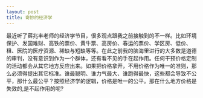 ```yaml
---
layout: post
title: 奇妙的经济学
---
```

最近听了薛兆丰老师的经济学节目，很多观点跟我之前接触到的不一样。比如环境保护、发国难财、高铁的票价、黄牛票、高房价、春运的票价、学区房、低价、租、医院的医疗资源、稀缺与短缺等等。在此之前我的脑海里进行的大多数是道德的审判，没有意识到作为一个群体，还有看不见的手在起作用。任何干预价格定制的活动都会从其它地方反应出来。如果把价格拿开，不用价格作为唯一的准则，那么必须得提出其它标准。谁最聪明、谁力气最大、谁跑得最快，这些都会导致不公平，那什么最公平？按照经济学的逻辑，价格是唯一的公平。那在什么地方价格是失效的,是不起作用的呢?
